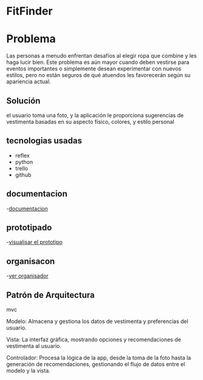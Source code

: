 # FitFinder 

# Problema
Las personas a menudo enfrentan desafíos al elegir ropa que combine y les haga lucir bien. Este problema es aún mayor cuando deben vestirse para eventos importantes o simplemente desean experimentar con nuevos estilos, pero no están seguros de qué atuendos les favorecerán según su apariencia actual.
## Solución

el usuario toma una foto, y la aplicación le proporciona sugerencias de vestimenta basadas en su aspecto físico, colores, y estilo personal

## tecnologias usadas 
- reflex 
- python
- trello
- github

## documentacion
 -[documentacion](https://docs.google.com/document/d/1EM5Fz7jjS2adUvRWuUvtFGHFHhl_zft_aNGv4Iy054w/edit?usp=sharing)
## prototipado
-[visualisar el prototipo](https://www.figma.com/design/UqfRxvsEIKhPFAoZkZqM5J/Untitled?node-id=0-1&m=dev&t=ZmOqp3JGBIr0kvg1-1)
## organisacon 
-[ver organisador](https://trello.com/invite/b/672d413d50bb0e2fff7db779/ATTI2cc8adf60910f25903f09e7364d55071AB2FAA3D/organisador-de-mi-app-fitfinder)
## Patrón de Arquitectura


mvc

Modelo: Almacena y gestiona los datos de vestimenta y preferencias del usuario.

Vista: La interfaz gráfica, mostrando opciones y recomendaciones de vestimenta al usuario.

Controlador: Procesa la lógica de la app, desde la toma de la foto hasta la generación de recomendaciones, gestionando el flujo de datos entre el modelo y la vista.
